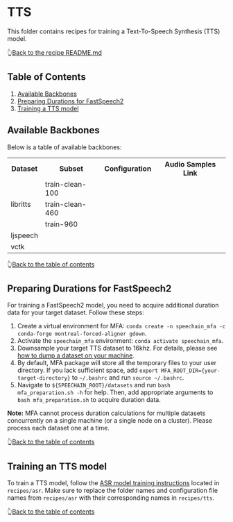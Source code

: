 # TTS

This folder contains recipes for training a Text-To-Speech Synthesis (TTS) model.

👆[Back to the recipe README.md](https://github.com/bagustris/SpeeChain/tree/main/recipes#recipes-folder-of-the-speechain-toolkit)

## Table of Contents
1. [Available Backbones](https://github.com/bagustris/SpeeChain/tree/main/recipes/tts#available-backbones)
2. [Preparing Durations for FastSpeech2](https://github.com/bagustris/SpeeChain/tree/main/recipes/tts#preparing-durations-for-fastspeech2)
3. [Training a TTS model](https://github.com/bagustris/SpeeChain/tree/main/recipes/tts#training-a-tts-model)

## Available Backbones
Below is a table of available backbones:
<table>
	<tr>
	    <th>Dataset</th>
	    <th>Subset</th>
	    <th>Configuration</th>
	    <th>Audio Samples Link</th> 
	</tr>
	<tr>
	    <td rowspan="3">libritts</td>
	    <td>train-clean-100</td>
	    <td></td>
	    <td>  </td>
	</tr>
	<tr>
	    <td>train-clean-460</td>
        <td></td>
	    <td>  </td>
	</tr>
	<tr>
	    <td>train-960</td>
	    <td></td>
	    <td>  </td>
	</tr>
    <tr>
	    <td rowspan="1">ljspeech</td>
	    <td></td>
	    <td></td>
	    <td>  </td>
	</tr>
    <tr>
	    <td rowspan="1">vctk</td>
	    <td></td>
	    <td></td>
	    <td>  </td>
	</tr>
</table>

👆[Back to the table of contents](https://github.com/bagustris/SpeeChain/tree/main/recipes/tts#table-of-contents)

## Preparing Durations for FastSpeech2
For training a FastSpeech2 model, you need to acquire additional duration data for your target dataset. 
Follow these steps:  
1. Create a virtual environment for MFA: `conda create -n speechain_mfa -c conda-forge montreal-forced-aligner gdown`.  
2. Activate the `speechain_mfa` environment: `conda activate speechain_mfa`.  
3. Downsample your target TTS dataset to 16khz. For details, please see [how to dump a dataset on your machine](https://github.com/bagustris/SpeeChain/tree/main/datasets#how-to-dump-a-dataset-on-your-machine).  
4. By default, MFA package will store all the temporary files to your user directory. If you lack sufficient space, add `export MFA_ROOT_DIR={your-target-directory}` to `~/.bashrc` and run `source ~/.bashrc`.  
5. Navigate to `${SPEECHAIN_ROOT}/datasets` and run `bash mfa_preparation.sh -h` for help. Then, add appropriate arguments to `bash mfa_preparation.sh` to acquire duration data.  

**Note:** MFA cannot process duration calculations for multiple datasets concurrently on a single machine (or a single node on a cluster). 
Please process each dataset one at a time.

👆[Back to the table of contents](https://github.com/bagustris/SpeeChain/tree/main/recipes/tts#table-of-contents)

## Training an TTS model
To train a TTS model, follow the [ASR model training instructions](https://github.com/bagustris/SpeeChain/tree/main/recipes/asr#training-an-asr-model) located in `recipes/asr`. 
Make sure to replace the folder names and configuration file names from `recipes/asr` with their corresponding names in `recipes/tts`.

👆[Back to the table of contents](https://github.com/bagustris/SpeeChain/tree/main/recipes/tts#table-of-contents)
